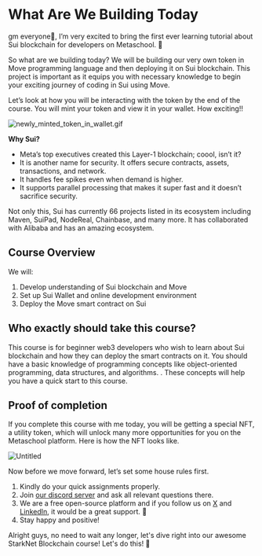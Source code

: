 # What Are We Building Today

gm everyone🌈, I’m very excited to bring the first ever learning tutorial about Sui blockchain for developers on Metaschool. 🎉

So what are we building today? We will be building our very own token in Move programming language and then deploying it on Sui blockchain. This project is important as it equips you with necessary knowledge to begin your exciting journey of coding in Sui using Move.

Let’s look at how you will be interacting with the token by the end of the course. You will mint your token and view it in your wallet. How exciting!!

![newly_minted_token_in_wallet.gif](https://github.com/0xmetaschool/Learning-Projects/blob/main/assests_for_all/assests_for_sui/L1_What%20Are%20We%20Building%20Today/newly_minted_token_in_wallet.gif?raw=true)

**Why Sui?**

- Meta’s top executives created this Layer-1 blockchain; coool, isn’t it?
- It is another name for security. It offers secure contracts, assets, transactions, and network.
- It handles fee spikes even when demand is higher.
- It supports parallel processing that makes it super fast and it doesn’t sacrifice security.

Not only this, Sui has currently 66 projects listed in its ecosystem including Maven, SuiPad, NodeReal, Chainbase, and many more. It has collaborated with Alibaba and has an amazing ecosystem.

## Course Overview

We will:

1. Develop understanding of Sui blockchain and Move
2. Set up Sui Wallet and online development environment
3. Deploy the Move smart contract on Sui

## Who exactly should take this course?

This course is for beginner web3 developers who wish to learn about Sui blockchain and how they can deploy the smart contracts on it. You should have a basic knowledge of programming concepts like object-oriented programming, data structures, and algorithms. . These concepts will help you have a quick start to this course.

## Proof of completion

If you complete this course with me today, you will be getting a special NFT, a utility token, which will unlock many more opportunities for you on the Metaschool platform. Here is how the NFT looks like.

![Untitled](https://github.com/0xmetaschool/Learning-Projects/blob/main/assests_for_all/assests_for_sui/L1_What%20Are%20We%20Building%20Today/Untitled.gif?raw=true)

Now before we move forward, let’s set some house rules first.
1. Kindly do your quick assignments properly.
2. Join [our discord server](https://discord.gg/vbVMUwXWgc) and ask all relevant questions there.
3. We are a free open-source platform and if you follow us on [X](https://bit.ly/fung-sui-twitter) and [LinkedIn](https://bit.ly/fung-sui-linkedin), it would be a great support.  🫣
4. Stay happy and positive!



Alright guys, no need to wait any longer, let's dive right into our awesome StarkNet Blockchain course! Let's do this! 🙌
